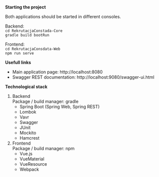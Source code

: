 **Starting the project**

Both applications should be started in different consoles.

Backend:\
`cd RekrutacjaConstada-Core` \
`gradle build bootRun`

Frontend:\
`cd RekrutacjaConsdata-Web` \
`npm run serve`

**Usefull links**

* Main application page: http://localhost:8080 
* Swagger REST documentation: http://localhost:9080/swagger-ui.html


**Technological stack**
1. Backend \
    Package / build manager: gradle
    * Spring Boot (Spring Web, Spring REST)
    * Lombok
    * Vavr
    * Swagger
    * JUnit
    * Mockito
    * Hamcrest
2. Frontend \
    Package / build manager: npm
    * Vue.js
    * VueMaterial
    * VueResource
    * Webpack
